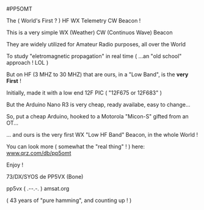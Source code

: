 #PP5OMT

The ( World's First ? ) HF WX Telemetry CW Beacon !

This is a very simple WX (Weather) CW (Continuos Wave) Beacon

They are widely utilized for Amateur Radio purposes, all over the World

To study "eletromagnetic propagation" in real time ( ...an "old school" approach ! LOL ) 

But on HF (3 MHZ to 30 MHZ) that are ours, in a "Low Band", is the **very First** !

Initially, made it with a low end 12F PIC ( "12F675 or 12F683" )

But the Arduino Nano R3 is very cheap, ready availabe, easy to change...

So, put a cheap Arduino, hooked to a Motorola "Micon-S" gifted from an OT...

... and ours is the very first WX "Low HF Band" Beacon, in the whole World !

You can look more ( somewhat the "real thing" ! ) here: www.qrz.com/db/pp5omt

Enjoy !

73/DX/SYOS de PP5VX (Bone)

pp5vx ( .--.-. ) amsat.org

( 43 years of "pure hamming", and counting up ! )
